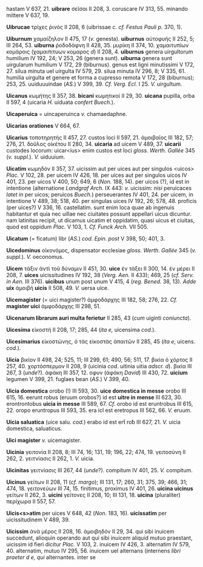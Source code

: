 hastam V 637, 21. **uibrare** σεῖσαι II 208, 3. coruscare IV 313, 55.
minando mittere V 637, 19.

**Uibrucae** τρίχες ῥινός II 208, 6 (uibrissae *c. cf. Festus Pauli p.*
370, 1).

**Uiburnum** χαμαίζηλον II 475, 17 (*v.* genesta). **uiburnus** αὐτοφυής
II 252, 5; III 264, 53. **uiburna** ῥοδοδάφνη II 428, 35. μυρίκη II 374,
10. χαμαιτυπίων κομάροις (χαμαιπιτυων κομαρος *d*) II 208, 4.
**uiburnus** genera uirgultorum humilium IV 192, 24; V 253, 26 (genera
sunt). **uiburna** genera sunt uirgularum humilium V 172, 29 (biburnus).
genus est ligni minutissimi V 172, 27. silua minuta uel uirgulta IV 579,
29. silua minuta IV 296, 8; V 335, 61. humilia uirgulta et genere et
forma a cupresso remota V 172, 28 (biburnus); 253, 25. uuiduuuindae
(*AS.*) V 399, 39. *Cf. Verg. Ecl.* I 25. *V.* uirgultum.

**Uicanus** κωμήτης II 357, 38. **bicani** κωμητικοί II 29, 30.
**uicana** pupilla, orba II 597, 4 (uicaria *H.* uiduata *confert
Buech.*).

**Uicaperuica** = uincaperuinca *v.* chamaedaphne.

**Uicarias orationes** V 664, 67.

**Uicarius** τοποτηρητής II 457, 27. custos loci II 597, 21. ἀμοιβαῖος
III 182, 57; 276, 21. δοῦλος οἰκέτου II 280, 34. **uicaria** ad uicem V
489, 37. **uicarii** custodes locorum: uicar\<ius\> enim custos est loci
*gloss. Werth. Gallée* 345 (*v. suppl.*). *V.* uiduuium.

**Uicatim** κωμηδόν II 357, 37. uicissim aut per uices aut per singulos
\<uicos\> *Plac.* V 102, 28. per uicem IV 426, 18. per uices aut per
singulos uicos IV 401, 23. per uicos V 400, 50; 649, 6 (*Non.* 188, 14).
per uicos (?), id est in intentione (alternatione *Land­graf Arch.* IX
443: *v.* uicissim: *nisi* peruicaces *latet in* per uicos; peruicos
*Buech.*) perseuerantes IV 401, 24. per uicem, in intentione V 489, 38;
518, 40. per singulas uices IV 192, 26; 578, 48. proficis (per uices?) V
336, 16. castellatim. sunt enim loca quae ab ingenuis habitantur et quia
nec uillae nec ciuitates possunt appellari uicus dicuntur. nam latinitas
recipit, ut dicamus uicatim et oppidatim, quasi uicus et ciuitas, quod
est oppidum *Plac.* V 103, 1. *Cf. Funck Arch.* VII 505.

**Uicatum** (= ficatum) libr (*AS.*) *cod. Epin. post* V 398, 50; 401,
3.

**Uicedominus** οἰκονόμος, dispensator ecclesiae *gloss. Werth. Gallée*
345 (*v. suppl.*). *V.* oeconomus.

**Uicem** τάξιν ἀντὶ τοῦ δύναμιν II 451, 30. **uice** ἐν τάξει II 300,
14. ἐν μέρει II 208, 7. **uices** uicissitudines IV 192, 38 (*Verg.*
*Aen.* II 433); 469, 25 (*cf. Serv. in Aen.* III 376). **uicibus** unum
post unum V 415, 4 (*reg. Bened.* 38, 13). *Adde* **uix** ἀμοιβή
**uicis** II 508, 49. *V.* uersa uice.

**Uicemagister** (= uici magister?) ἀμφοδάρχης III 182, 58; 276, 22.
*Cf.* **magister uici** ἀμφοδάρχης III 298, 51.

**Uicenarum librarum auri multa ferietur** II 285, 43 (*cum* uiginti
*coniuncta*).

**Uicesima** εἰκοστή II 208, 17; 285, 44 (*ita e,* uicensima *cod.*).

**Uicesimarius** εἰκοστώνης, ὁ τὰς εἰκοστὰς ἀπαιτῶν II 285, 45 (*ita e*,
uicens. *cod.*).

**Uicia** βικίον II 498, 24; 525, 11; III 299, 61; 490, 56; 511, 17.
βικία ὁ χόρτος II 257, 40. χορτόσπερμον II 208, 9 (uicinia *cod.*
uitinia uitia *adscr. d*). βικία III 267, 3 (*unde*?). ἀφάκη III 357,
12. οφυν (ἀφάκη *David*) III 430, 72. **uicium** legumen V 399, 21.
fuglaes bean (*AS.*) V 399, 40.

**Uicia domestica** orobo (!) III 593, 30. **uice domestica in messe**
orobo III 615, 16. eerunt robus (eruum orobos?) id est **uitre in
mense** III 623, 30. erontrontobus **uicia in messe** III 589, 67. *Cf.*
orobo id est eruntrobus III 615, 22. oropo eruntropus III 593, 35. era
icl est eretropus III 562, 66. *V.* eruum.

**Uicia saluatica** (uice salu. *cod.*) erabo id est ert̃ roƀ III 627,
21. *V.* uicia domestica, saluaticus.

**Uici magister** *v.* uicemagister.

**Uicinia** γειτονία II 208, 8; III 74, 16; 131, 19; 196, 22; 474, 19.
γειτοσύνη II 262, 2. γειτνίασις II 262, 1. *V.* uicia.

**Uicinitas** γειτνίασις III 267, 44 (*unde*?). compitum IV 401, 25.
*V.* compitum.

**Uicinus** γείτων II 208, 11 (*cf. margo*); III 131, 17; 260, 31; 375,
39; 466, 31; 474, 18. γειτονεύων III 74, 15. finitimus, proximus IV 401,
26. **uicina uicinus** γείτων II 262, 3. **uicini** γείτονες II 208, 10;
III 131, 18. **uicina** (pluraliter) περίχωρα II 557, 57.

**Uicis\<s\>atim** per uices V 648, 42 (*Non.* 183, 16). **uicissatim**
per uicissitudinem V 489, 39.

**Uicissim** ἀνὰ μέρος II 208, 16. ἀμοιβηδόν II 29, 34. qui sibi inuicem
succedunt, alioquin operando aut qui sibi inuicem aliquid mutuo
praestant, uicissim id fieri dicitur *Plac.* V 103, 2. inuicem IV 426,
3. alternatim IV 579, 40. alternatim, mutuo IV 295, 56. inuicem uel
alternans (internens *libri praeter d e, qui* alternantes. inter se
